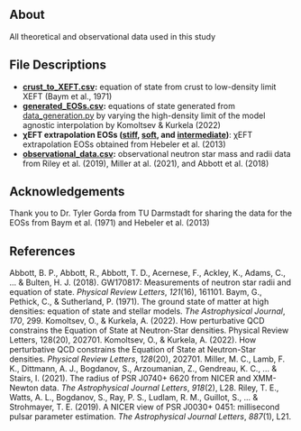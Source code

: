 ## About
All theoretical and observational data used in this study

## File Descriptions
- **[crust_to_XEFT.csv](/crust_to_XEFT.csv):** equation of state from crust to low-density limit XEFT (Baym et al., 1971)
- **[generated_EOSs.csv](/generated_EOSs.csv):** equations of state generated from [data_generation.py](https://github.com/laffytaffyz/neutron-star-eos-research-project/data_generation.py) by varying the high-density limit of the model agnostic interpolation by Komoltsev & Kurkela (2022)
- **χEFT extrapolation EOSs ([stiff](/HLPS_stiff.csv), [soft](/HLPS_soft.csv), and [intermediate](/HLPS_intermed.csv))**: χEFT extrapolation EOSs obtained from Hebeler et al. (2013)
- **[observational_data.csv](/observational_data.csv):** observational neutron star mass and radii data from Riley et al. (2019), Miller at al. (2021), and Abbott et al. (2018)

## Acknowledgements
Thank you to Dr. Tyler Gorda from TU Darmstadt for sharing the data for the EOSs from Baym et al. (1971) and Hebeler et al. (2013)

## References
Abbott, B. P., Abbott, R., Abbott, T. D., Acernese, F., Ackley, K., Adams, C., ... & Bulten, H. J. (2018). GW170817: Measurements of neutron star radii and equation of state. *Physical Review Letters*, *121*(16), 161101.
Baym, G., Pethick, C., & Sutherland, P. (1971). The ground state of matter at high densities: equation of state and stellar models. *The Astrophysical Journal*, *170*, 299. Komoltsev, O., & Kurkela, A. (2022). How perturbative QCD constrains the Equation of State at Neutron-Star densities. Physical Review Letters, 128(20), 202701.
Komoltsev, O., & Kurkela, A. (2022). How perturbative QCD constrains the Equation of State at Neutron-Star densities. *Physical Review Letters*, *128*(20), 202701.
Miller, M. C., Lamb, F. K., Dittmann, A. J., Bogdanov, S., Arzoumanian, Z., Gendreau, K. C., ... & Stairs, I. (2021). The radius of PSR J0740+ 6620 from NICER and XMM-Newton data. *The Astrophysical Journal Letters*, *918*(2), L28.
Riley, T. E., Watts, A. L., Bogdanov, S., Ray, P. S., Ludlam, R. M., Guillot, S., ... & Strohmayer, T. E. (2019). A NICER view of PSR J0030+ 0451: millisecond pulsar parameter estimation. *The Astrophysical Journal Letters*, *887*(1), L21.